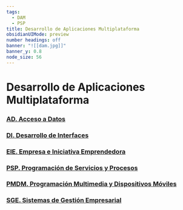 ```yaml
---
tags:
  - DAM
  - PSP
title: Desarrollo de Aplicaciones Multiplataforma
obsidianUIMode: preview
number headings: off
banner: "![[dam.jpg]]"
banner_y: 0.8
node_size: 56
---
```

# Desarrollo de Aplicaciones Multiplataforma

### [**AD.** Acceso a Datos](./Acceso%20a%20Datos/Acceso%20a%20Datos.md)

### [**DI.** Desarrollo de Interfaces](./Desarrollo%20de%20Interfaces/Desarrollo%20de%20Interfaces.md)

### [**EIE.** Empresa e Iniciativa Emprendedora](./Empresa%20e%20Iniciativa%20Emprendedora/Empresa%20e%20Iniciativa%20Emprendedora.md)

### [**PSP.** Programación de Servicios y Procesos](./Programaci%C3%B3n%20de%20Servicios%20y%20Procesos/Programaci%C3%B3n%20de%20Servicios%20y%20Procesos.md)

### [**PMDM.** Programación Multimedia y Dispositivos Móviles](./Programaci%C3%B3n%20Multimedia%20y%20Dispositivos%20M%C3%B3viles/Programaci%C3%B3n%20Multimedia%20y%20Dispositivos%20M%C3%B3viles.md)

### [**SGE.** Sistemas de Gestión Empresarial](./Sistemas%20de%20Gesti%C3%B3n%20Empresarial/Sistemas%20de%20Gesti%C3%B3n%20Empresarial.md)